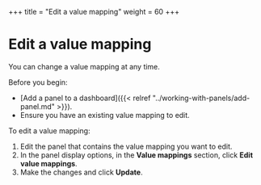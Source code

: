 +++
title = "Edit a value mapping"
weight = 60
+++

# Edit a value mapping

You can change a value mapping at any time.

Before you begin:

- [Add a panel to a dashboard]({{< relref "../working-with-panels/add-panel.md" >}}).
- Ensure you have an existing value mapping to edit.

To edit a value mapping:

1. Edit the panel that contains the value mapping you want to edit.
1. In the panel display options, in the **Value mappings** section, click **Edit value mappings**.
1. Make the changes and click **Update**.
